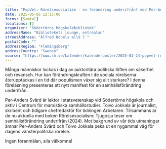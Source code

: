 ```yaml
---
title: "PopVet: Rörelsesocialism - en förändring underifrån! med Per-Anders Svärd & Toivo Jokkala"
date: 2025-05-06 12:15:00
forms: [Samtal]
locations: []
organizer: "Södertörns högskolebibliotek"
addressName: "Bibliotekets lounge, entréplan"
streetAddress: "Alfred Nobels allé 7 "
postalCode: ""
addressRegion: "Flemingsberg"
addressCountry: "Sweden"
source: "https://www.sh.se/kalender/kalenderposter/2025-01-24-popvet-rorelsesocialism---en-forandring-underifran-med-per-anders-svard--toivo-jokkala"
---
```

Många människor lockas i dag av auktoritära politiska löften om säkerhet och revansch. Hur kan förändringskraften i de sociala rörelserna återupptäckas i en tid där populismen växer sig allt starkare? I denna föreläsning presenteras ett nytt manifest för en samhällsförändring underifrån.

Per-Anders Svärd är lektor i statsvetenskap vid Södertörns högskola och aktiv i Centrum för marxistiska samhällsstudier. Toivo Jokkala är journalist, skribent och tidigare chefredaktör för tidningen Arbetaren. Tillsammans är de nu aktuella med boken Rörelsesocialism: Tjugosju teser om samhällsförändring underifrån (2024). Mot bakgrund av vår tids utmaningar ämnar Per-Anders Svärd och Toivo Jokkala peka ut en nygammal väg för dagens vänsterpolitiska rörelse.

Ingen föranmälan, alla välkomna!